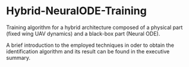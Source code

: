 # Hybrid-NeuralODE-Training
Training algorithm for a hybrid architecture composed of a physical part (fixed wing UAV dynamics) and a black-box part (Neural ODE).

A brief introduction to the employed techniques in oder to obtain the identification algorithm and its result can be found in the executive summary.
